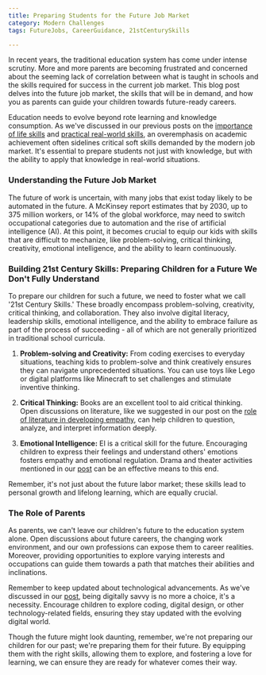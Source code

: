 ```yaml
---
title: Preparing Students for the Future Job Market
category: Modern Challenges
tags: FutureJobs, CareerGuidance, 21stCenturySkills

---
```


In recent years, the traditional education system has come under intense scrutiny. More and more parents are becoming frustrated and concerned about the seeming lack of correlation between what is taught in schools and the skills required for success in the current job market. This blog post delves into the future job market, the skills that will be in demand, and how you as parents can guide your children towards future-ready careers.

Education needs to evolve beyond rote learning and knowledge consumption. As we've discussed in our previous posts on the [importance of life skills](/xedublogeducation-fundamentals/the-overlooked-importance-of-life-skills-in-curriculum.md) and [practical real-world skills](/education-fundamentals/practical-real-world-skills-in-curriculum.md), an overemphasis on academic achievement often sidelines critical soft skills demanded by the modern job market. It's essential to prepare students not just with knowledge, but with the ability to apply that knowledge in real-world situations.

### Understanding the Future Job Market
The future of work is uncertain, with many jobs that exist today likely to be automated in the future. A McKinsey report estimates that by 2030, up to 375 million workers, or 14% of the global workforce, may need to switch occupational categories due to automation and the rise of artificial intelligence (AI). At this point, it becomes crucial to equip our kids with skills that are difficult to mechanize, like problem-solving, critical thinking, creativity, emotional intelligence, and the ability to learn continuously.

### Building 21st Century Skills: Preparing Children for a Future We Don't Fully Understand
To prepare our children for such a future, we need to foster what we call '21st Century Skills.' These broadly encompass problem-solving, creativity, critical thinking, and collaboration. They also involve digital literacy, leadership skills, emotional intelligence, and the ability to embrace failure as part of the process of succeeding - all of which are not generally prioritized in traditional school curricula.  

1. **Problem-solving and Creativity:** From coding exercises to everyday situations, teaching kids to problem-solve and think creatively ensures they can navigate unprecedented situations. You can use toys like Lego or digital platforms like Minecraft to set challenges and stimulate inventive thinking.

2. **Critical Thinking:** Books are an excellent tool to aid critical thinking. Open discussions on literature, like we suggested in our post on the [role of literature in developing empathy](/xedublogholistic-development/the-role-of-literature-in-developing-empathy-and-worldview.md), can help children to question, analyze, and interpret information deeply.

3. **Emotional Intelligence:** EI is a critical skill for the future. Encouraging children to express their feelings and understand others' emotions fosters empathy and emotional regulation. Drama and theater activities mentioned in our [post](/xedublogholistic-development/the-role-of-drama-and-theater-in-personality-development.md) can be an effective means to this end.

Remember, it's not just about the future labor market; these skills lead to personal growth and lifelong learning, which are equally crucial.

### The Role of Parents
As parents, we can't leave our children's future to the education system alone. Open discussions about future careers, the changing work environment, and our own professions can expose them to career realities. Moreover, providing opportunities to explore varying interests and occupations can guide them towards a path that matches their abilities and inclinations. 

Remember to keep updated about technological advancements. As we've discussed in our [post](/xedublogdigital-transformation/keeping-up-with-rapid-technological-changes.md), being digitally savvy is no more a choice, it's a necessity. Encourage children to explore coding, digital design, or other technology-related fields, ensuring they stay updated with the evolving digital world.

Though the future might look daunting, remember, we're not preparing our children for our past; we're preparing them for their future. By equipping them with the right skills, allowing them to explore, and fostering a love for learning, we can ensure they are ready for whatever comes their way.